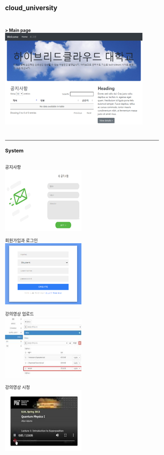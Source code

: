 ## **cloud_university**
<br><br>
**> Main page<br>**
<img src="./SchoolWebsite/static/img/main.png" width="450px" height="300px"></img><br><br>
<br>

***

### **System**
<br>
공지사항<br>
<a href="https://youtu.be/gV-IT__gimw"><img src="./SchoolWebsite/static/img/notice.PNG" width="250" height="200"/></a>
<br><br>
회원가입과 로그인<br>
<a href="https://youtu.be/87xEKnryBCw"><img src="./SchoolWebsite/static/img/sign_up.PNG" width="250" height="200"/></a>
<br><br>
강의영상 업로드<br>
<a href="https://youtu.be/bdRQBZx2Pig"><img src="./SchoolWebsite/static/img/upload_video.jpg" width="250" height="200"/></a>
<br><br>
강의영상 시청<br>
<a href="https://youtu.be/DcAHcJwkCEo"><img src="./SchoolWebsite/static/img/show_video.PNG" width="250" height="200"/></a>
<br><br>